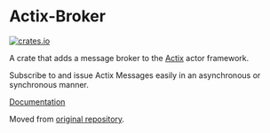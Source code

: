 # Actix-Broker
[![crates.io](http://meritbadge.herokuapp.com/actix-broker)](https://crates.io/crates/actix-broker)

A crate that adds a message broker to the [Actix](https://github.com/actix/actix) actor framework.

Subscribe to and issue Actix Messages easily in an asynchronous or synchronous manner.

[Documentation](https://docs.rs/actix-broker)

Moved from [original repository](https://github.com/chris-ricketts/actix-broker).
